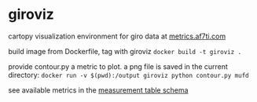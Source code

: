 # giroviz
cartopy visualization environment for giro data at [metrics.af7ti.com](http://metrics.af7ti.com:8080/)

build image from Dockerfile, tag with giroviz
    `docker build -t giroviz .`
    
provide contour.py a metric to plot. a png file is saved in the current directory:
    `docker run -v $(pwd):/output giroviz python contour.py mufd`
    
see available metrics in the [measurement table schema](https://github.com/AF7TI/girotick/blob/master/dbsetup.sql)
    

